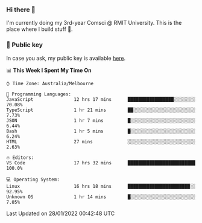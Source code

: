 ### Hi there 👋

I'm currently doing my 3rd-year Comsci @ RMIT University. This is the place where I build stuff 👀. 

### 🔑 Public key

In case you ask, my public key is available [here](https://public.auspham.dev/).

<!--START_SECTION:waka-->
📊 **This Week I Spent My Time On** 

```text
⌚︎ Time Zone: Australia/Melbourne

💬 Programming Languages: 
JavaScript               12 hrs 17 mins      █████████████████░░░░░░░░   70.08% 
TypeScript               1 hr 21 mins        ██░░░░░░░░░░░░░░░░░░░░░░░   7.73% 
JSON                     1 hr 7 mins         █░░░░░░░░░░░░░░░░░░░░░░░░   6.44% 
Bash                     1 hr 5 mins         █░░░░░░░░░░░░░░░░░░░░░░░░   6.24% 
HTML                     27 mins             ░░░░░░░░░░░░░░░░░░░░░░░░░   2.63%

🔥 Editors: 
VS Code                  17 hrs 32 mins      █████████████████████████   100.0%

💻 Operating System: 
Linux                    16 hrs 18 mins      ███████████████████████░░   92.95% 
Unknown OS               1 hr 14 mins        █░░░░░░░░░░░░░░░░░░░░░░░░   7.05%

```


 Last Updated on 28/01/2022 00:42:48 UTC
<!--END_SECTION:waka-->

<!--
**rockmanvnx6/rockmanvnx6** is a ✨ _special_ ✨ repository because its `README.md` (this file) appears on your GitHub profile.

Here are some ideas to get you started:

- 🔭 I’m currently working on ...
- 🌱 I’m currently learning ...
- 👯 I’m looking to collaborate on ...
- 🤔 I’m looking for help with ...
- 💬 Ask me about ...
- 📫 How to reach me: ...
- 😄 Pronouns: ...
- ⚡ Fun fact: ...
-->
